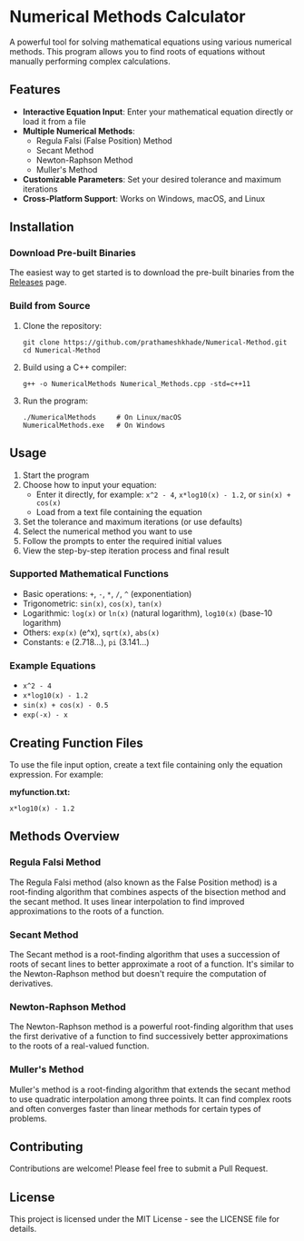 # Numerical Methods Calculator

A powerful tool for solving mathematical equations using various numerical methods. This program allows you to find roots of equations without manually performing complex calculations.

## Features

- **Interactive Equation Input**: Enter your mathematical equation directly or load it from a file
- **Multiple Numerical Methods**:
  - Regula Falsi (False Position) Method
  - Secant Method
  - Newton-Raphson Method
  - Muller's Method
- **Customizable Parameters**: Set your desired tolerance and maximum iterations
- **Cross-Platform Support**: Works on Windows, macOS, and Linux

## Installation

### Download Pre-built Binaries

The easiest way to get started is to download the pre-built binaries from the [Releases](https://github.com/prathameshkhade/Numerical-Method/releases) page.

### Build from Source

1. Clone the repository:
   ```
   git clone https://github.com/prathameshkhade/Numerical-Method.git
   cd Numerical-Method
   ```

2. Build using a C++ compiler:
   ```
   g++ -o NumericalMethods Numerical_Methods.cpp -std=c++11
   ```

3. Run the program:
   ```
   ./NumericalMethods     # On Linux/macOS
   NumericalMethods.exe   # On Windows
   ```

## Usage

1. Start the program
2. Choose how to input your equation:
   - Enter it directly, for example: `x^2 - 4`, `x*log10(x) - 1.2`, or `sin(x) + cos(x)`
   - Load from a text file containing the equation
3. Set the tolerance and maximum iterations (or use defaults)
4. Select the numerical method you want to use
5. Follow the prompts to enter the required initial values
6. View the step-by-step iteration process and final result

### Supported Mathematical Functions

- Basic operations: `+`, `-`, `*`, `/`, `^` (exponentiation)
- Trigonometric: `sin(x)`, `cos(x)`, `tan(x)`
- Logarithmic: `log(x)` or `ln(x)` (natural logarithm), `log10(x)` (base-10 logarithm)
- Others: `exp(x)` (e^x), `sqrt(x)`, `abs(x)`
- Constants: `e` (2.718...), `pi` (3.141...)

### Example Equations

- `x^2 - 4`
- `x*log10(x) - 1.2`
- `sin(x) + cos(x) - 0.5`
- `exp(-x) - x`

## Creating Function Files

To use the file input option, create a text file containing only the equation expression. For example:

**myfunction.txt:**
```
x*log10(x) - 1.2
```

## Methods Overview

### Regula Falsi Method
The Regula Falsi method (also known as the False Position method) is a root-finding algorithm that combines aspects of the bisection method and the secant method. It uses linear interpolation to find improved approximations to the roots of a function.

### Secant Method
The Secant method is a root-finding algorithm that uses a succession of roots of secant lines to better approximate a root of a function. It's similar to the Newton-Raphson method but doesn't require the computation of derivatives.

### Newton-Raphson Method
The Newton-Raphson method is a powerful root-finding algorithm that uses the first derivative of a function to find successively better approximations to the roots of a real-valued function.

### Muller's Method
Muller's method is a root-finding algorithm that extends the secant method to use quadratic interpolation among three points. It can find complex roots and often converges faster than linear methods for certain types of problems.

## Contributing

Contributions are welcome! Please feel free to submit a Pull Request.

## License

This project is licensed under the MIT License - see the LICENSE file for details.